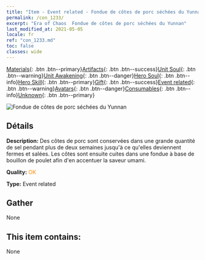 ```yaml
---
title: "Item - Event related - Fondue de côtes de porc séchées du Yunnan"
permalink: /con_1233/
excerpt: "Era of Chaos  Fondue de côtes de porc séchées du Yunnan"
last_modified_at: 2021-05-05
locale: fr
ref: "con_1233.md"
toc: false
classes: wide
---
```

 [Materials](/ItemsFR/){: .btn .btn--primary}[Artifacts](/ItemsFR/Artifacts/){: .btn .btn--success}[Unit Soul](/ItemsFR/UnitSoul/){: .btn .btn--warning}[Unit Awakening](/ItemsFR/UnitAwakening/){: .btn .btn--danger}[Hero Soul](/ItemsFR/HeroSoul/){: .btn .btn--info}[Hero Skill](/ItemsFR/HeroSkill/){: .btn .btn--primary}[Gift](/ItemsFR/Gift/){: .btn .btn--success}[Event related](/ItemsFR/Events/){: .btn .btn--warning}[Avatars](/ItemsFR/Avatars/){: .btn .btn--danger}[Consumables](/ItemsFR/Consumables/){: .btn .btn--info}[Unknown](/ItemsFR/Unknown/){: .btn .btn--primary}

 ![Fondue de côtes de porc séchées du Yunnan](/images/t/i_81531221.png)

## Détails
 **Description:** Des côtes de porc sont conservées dans une grande quantité de sel pendant plus de deux semaines jusqu'à ce qu'elles deviennent fermes et salées. Les côtes sont ensuite cuites dans une fondue à base de bouillon de poulet afin d'en accentuer la saveur umami.

 **Quality:** <span style="color: #FF8C00">OK</span>

 **Type:** Event related

## Gather

  None

## This item contains:

  None

